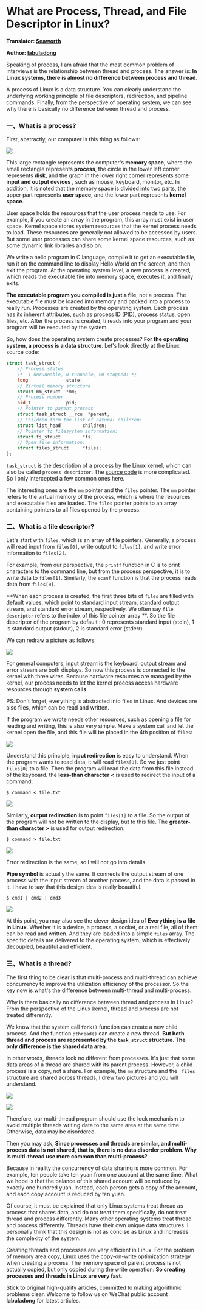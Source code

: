 # What are Process, Thread, and File Descriptor in Linux? 

**Translator: [Seaworth](https://github.com/Seaworth)**

**Author: [labuladong](https://github.com/labuladong)**

Speaking of process, I am afraid that the most common problem of interviews is the relationship between thread and process. The answer is: **In Linux systems, there is almost no difference between process and thread**.

A process of Linux is a data structure. You can clearly understand the underlying working principle of file descriptors, redirection, and pipeline commands. Finally, from the perspective of operating system, we can see why there is basically no difference between thread and process.

### 一、What is a process?

First, abstractly, our computer is this thing as follows:

![](../pictures/linuxProcess/1.jpg)

This large rectangle represents the computer's **memory space**, where the small rectangle represents **process**, the circle in the lower left corner represents **disk**, and the graph in the lower right corner represents some **input and output devices** , such as mouse, keyboard, monitor, etc. In addition, it is noted that the memory space is divided into two parts, the upper part represents **user space**, and the lower part represents **kernel space**.

User space holds the resources that the user process needs to use. For example, if you create an array in the program, this array must exist in user space. Kernel space stores system resources that the kernel process needs to load. These resources are generally not allowed to be accessed by users. But some user processes can share some kernel space resources, such as some dynamic link libraries and so on.

We write a hello program in C language, compile it to get an executable file, run it on the command line to display Hello World on the screen, and then exit the program. At the operating system level, a new process is created, which reads the executable file into memory space, executes it, and finally exits.

**The executable program you compiled is just a file**, not a process. The executable file must be loaded into memory and packed into a process to really run. Processes are created by the operating system. Each process has its inherent attributes, such as process ID (PID), process status, open files, etc. After the process is created, ti reads into your program and your program will be executed by the system.

So, how does the operating system create processes? **For the operating system, a process is a data structure**. Let's look directly at the Linux source code:

```cpp
struct task_struct {
	// Process status 
    /* -1 unrunnable, 0 runnable, >0 stopped: */
	long			  state;
	// Virtual memory structure
	struct mm_struct  *mm;
	// Process number
	pid_t			  pid;
	// Pointer to parent process
	struct task_struct __rcu  *parent;
	// Children form the list of natural children:
	struct list_head		children;
	// Pointer to filesystem information:
	struct fs_struct		*fs;
	// Open file information:
	struct files_struct		*files;
};
```

`task_struct` is the description of a process by the Linux kernel, which can also be called `process descriptor`. The [source code](https://github.com/torvalds/linux/blob/master/include/linux/sched.h) is more complicated. So I only intercepted a few common ones here.

The interesting ones are the `mm` pointer and the `files` pointer. The `mm`  pointer refers to the virtual memory of the process, which is where the resources and executable files are loaded. The `files` pointer points to an array containing pointers to all files opened by the process.

### 二、What is a file descriptor?

Let's start with `files`, which is an array of file pointers. Generally, a process will read input from `files[0]`, write output to `files[1]`, and write error information to `files[2]`.

For example, from our perspective, the `printf` function in C is to print characters to the command line, but from the process perspective, it is to write data to `files[1]`. Similarly, the `scanf` function is that the process reads data from `files[0]`.

**When each process is created, the first three bits of `files` are filled with default values, which point to standard input stream, standard output stream, and standard error stream, respectively. We often say `file descriptor` refers to the index of this file pointer array **. So the file descriptor of the program by default : 0 represents standard input (stdin), 1 is standard output (stdout), 2 is standard error (stderr).

We can redraw a picture as follows:

![](../pictures/linuxProcess/2.jpg)

For general computers, input stream is the keyboard, output stream and error stream are both displays. So now this process is connected to the kernel with three wires. Because hardware resources are managed by the kernel, our process needs to let the kernel process access hardware resources through **system calls**.

PS: Don't forget, everything is abstracted into files  in Linux. And devices are also files, which can be read and written.

If the program we wrote needs other resources, such as opening a file for reading and writing, this is also very simple. Make a system call and let the kernel open the file, and this file will be placed in the 4th position of `files`:

![](../pictures/linuxProcess/3.jpg)

Understand this principle, **input redirection** is easy to understand. When the program wants to read data, it will read `files[0]`. So we just point `files[0]` to a file. Then the program will read the data from this file instead of the keyboard. the **less-than character <** is used to redirect the input of a command.

```shell
$ command < file.txt
```

![](../pictures/linuxProcess/5.jpg)

Similarly, **output redirection** is to point `files[1]` to a file. So the output of the program will not be written to the display, but to this file. The **greater-than character >** is used for output redirection.

```shell
$ command > file.txt
```

![](../pictures/linuxProcess/4.jpg)

Error redirection is the same, so I will not go into details.

**Pipe symbol** is actually the same. It connects the output stream of one process with the input stream of another process, and the data is passed in it. I have to say that this design idea is really beautiful.

```shell
$ cmd1 | cmd2 | cmd3
```

![](../pictures/linuxProcess/6.jpg)

At this point, you may also see the clever design idea of **Everything is a file in Linux**. Whether it is a device, a process, a socket, or a real file, all of them can be read and written. And they are loaded into a simple `files` array. The specific details are delivered to the operating system, which is effectively decoupled, beautiful and efficient.

### 三、What is a thread?

The first thing to be clear is that multi-process and multi-thread can achieve concurrency to improve the utilization efficiency of the processor. So the key now is what's the difference between multi-thread and multi-process.

Why is there basically no difference between thread and process in Linux? From the perspective of the Linux kernel, thread and process are not treated differently. 

We know that the system call `fork()` function can create a new child process. And the function `pthread()` can create a new thread. **But both thread and process are represented by the `task_struct` structure. The only difference is the shared data area**.

In other words, threads look no different from processes. It's just that some data areas of a thread are shared with its parent process. However, a child process is a copy, not a share. For example, the `mm` structure and the ` files` structure are shared across threads, I drew two pictures and you will understand.

![](../pictures/linuxProcess/7.jpg)

![](../pictures/linuxProcess/8.jpg)

Therefore, our multi-thread program should use the lock mechanism to avoid multiple threads writing data to the same area at the same time. Otherwise, data may be disordered.

Then you may ask, **Since processes and threads are similar, and multi-process data is not shared, that is, there is no data disorder problem. Why is multi-thread use more common than multi-process?**

Because in reality the concurrency of data sharing is more common. For example, ten people take ten yuan from one account at the same time. What we hope is that the balance of this shared account will be reduced by exactly one hundred yuan. Instead, each person gets a copy of the account, and each copy account is reduced by ten yuan.

Of course, it must be explained that only Linux systems treat thread as process that shares data, and do not treat them specifically, do not treat thread and process differently. Many other operating systems treat thread and process differently. Threads have their own unique data structures. I personally think that this design is not as concise as Linux and increases the complexity of the system.

Creating threads and processes are very efficient in Linux. For the problem of memory area copy, Linux uses the copy-on-write optimization strategy when creating a process. The memory space of parent process is not actually copied, but only copied during the write operation. **So creating processes and threads in Linux are very fast**. 

Stick to original high-quality articles, committed to making algorithmic problems clear. Welcome to follow us on WeChat public account **labuladong** for latest articles.